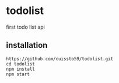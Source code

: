 # todolist
first todo list api

## installation

```
https://github.com/cuissto59/todolist.git
cd todolist
npm install 
npm start

```
